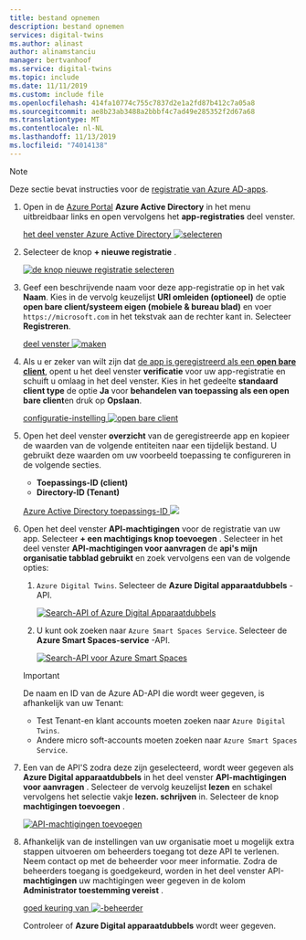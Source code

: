 ```yaml
---
title: bestand opnemen
description: bestand opnemen
services: digital-twins
ms.author: alinast
author: alinamstanciu
manager: bertvanhoof
ms.service: digital-twins
ms.topic: include
ms.date: 11/11/2019
ms.custom: include file
ms.openlocfilehash: 414fa10774c755c7837d2e1a2fd87b412c7a05a8
ms.sourcegitcommit: ae8b23ab3488a2bbbf4c7ad49e285352f2d67a68
ms.translationtype: MT
ms.contentlocale: nl-NL
ms.lasthandoff: 11/13/2019
ms.locfileid: "74014138"
---
```

>[!NOTE]
>Deze sectie bevat instructies voor de [registratie van Azure AD-apps](https://docs.microsoft.com/azure/active-directory/develop/quickstart-register-app).

1. Open in de [Azure Portal](https://portal.azure.com) **Azure Active Directory** in het menu uitbreidbaar links en open vervolgens het **app-registraties** deel venster. 

    [het deel venster Azure Active Directory ![selecteren](./media/digital-twins-permissions/select-aad-pane.png)](./media/digital-twins-permissions/select-aad-pane.png#lightbox)

1. Selecteer de knop **+ nieuwe registratie** .

    [![de knop nieuwe registratie selecteren](./media/digital-twins-permissions/aad-app-register.png)](./media/digital-twins-permissions/aad-app-register.png#lightbox)

1. Geef een beschrijvende naam voor deze app-registratie op in het vak **Naam**. Kies in de vervolg keuzelijst **URI omleiden (optioneel)** de optie **open bare client/systeem eigen (mobiele & bureau blad)** en voer `https://microsoft.com` in het tekstvak aan de rechter kant in. Selecteer **Registreren**.

    [deel venster ![maken](./media/digital-twins-permissions/aad-app-reg-create.png)](./media/digital-twins-permissions/aad-app-reg-create.png#lightbox)

1. Als u er zeker van wilt zijn dat [de app is geregistreerd als een **open bare client**](https://docs.microsoft.com/azure/active-directory/develop/scenario-desktop-app-registration), opent u het deel venster **verificatie** voor uw app-registratie en schuift u omlaag in het deel venster. Kies in het gedeelte **standaard client type** de optie **Ja** voor **behandelen van toepassing als een open bare client**en druk op **Opslaan**.

    [configuratie-instelling ![open bare client](./media/digital-twins-permissions/aad-public-client.png)](./media/digital-twins-permissions/aad-public-client.png#lightbox)

1.  Open het deel venster **overzicht** van de geregistreerde app en kopieer de waarden van de volgende entiteiten naar een tijdelijk bestand. U gebruikt deze waarden om uw voorbeeld toepassing te configureren in de volgende secties.

    - **Toepassings-ID (client)**
    - **Directory-ID (Tenant)**

    [Azure Active Directory toepassings-ID ![](./media/digital-twins-permissions/aad-app-reg-app-id.png)](./media/digital-twins-permissions/aad-app-reg-app-id.png#lightbox)

1. Open het deel venster **API-machtigingen** voor de registratie van uw app. Selecteer **+ een machtigings knop toevoegen** . Selecteer in het deel venster **API-machtigingen voor aanvragen** de **api's mijn organisatie tabblad gebruikt** en zoek vervolgens een van de volgende opties:
    
    1. `Azure Digital Twins`. Selecteer de **Azure Digital apparaatdubbels** -API.

        [![Search-API of Azure Digital Apparaatdubbels](./media/digital-twins-permissions/aad-aap-search-api-dt.png)](./media/digital-twins-permissions/aad-aap-search-api-dt.png#lightbox)

    1. U kunt ook zoeken naar `Azure Smart Spaces Service`. Selecteer de **Azure Smart Spaces-service** -API.

        [![Search-API voor Azure Smart Spaces](./media/digital-twins-permissions/aad-app-search-api.png)](./media/digital-twins-permissions/aad-app-search-api.png#lightbox)

    > [!IMPORTANT]
    > De naam en ID van de Azure AD-API die wordt weer gegeven, is afhankelijk van uw Tenant:
    > * Test Tenant-en klant accounts moeten zoeken naar `Azure Digital Twins`.
    > * Andere micro soft-accounts moeten zoeken naar `Azure Smart Spaces Service`.

1. Een van de API'S zodra deze zijn geselecteerd, wordt weer gegeven als **Azure Digital apparaatdubbels** in het deel venster **API-machtigingen voor aanvragen** . Selecteer de vervolg keuzelijst **lezen** en schakel vervolgens het selectie vakje **lezen. schrijven** in. Selecteer de knop **machtigingen toevoegen** .

    [![API-machtigingen toevoegen](./media/digital-twins-permissions/aad-app-req-permissions.png)](./media/digital-twins-permissions/aad-app-req-permissions.png#lightbox)

1. Afhankelijk van de instellingen van uw organisatie moet u mogelijk extra stappen uitvoeren om beheerders toegang tot deze API te verlenen. Neem contact op met de beheerder voor meer informatie. Zodra de beheerders toegang is goedgekeurd, worden in het deel venster API- **machtigingen** uw machtigingen weer gegeven in de kolom **Administrator toestemming vereist** . 

    [goed keuring van ![-beheerder](./media/digital-twins-permissions/aad-app-admin-consent.png)](./media/digital-twins-permissions/aad-app-admin-consent.png#lightbox)

    Controleer of **Azure Digital apparaatdubbels** wordt weer gegeven.
